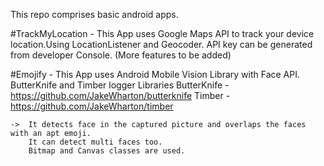 This repo comprises basic android apps.

#TrackMyLocation - This App uses Google Maps API to track your device location.Using LocationListener and Geocoder.
API key can be generated from developer Console.
(More features to be added)

#Emojify - This App uses Android Mobile Vision Library with Face API.
           ButterKnife and Timber logger Libraries
        ButterKnife - https://github.com/JakeWharton/butterknife
        Timber - https://github.com/JakeWharton/timber
        
    ->  It detects face in the captured picture and overlaps the faces with an apt emoji.
        It can detect multi faces too.
        Bitmap and Canvas classes are used.
        
